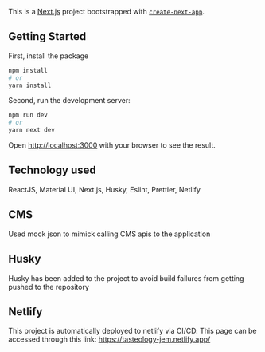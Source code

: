 This is a [Next.js](https://nextjs.org) project bootstrapped with [`create-next-app`](https://nextjs.org/docs/app/api-reference/cli/create-next-app).

## Getting Started

First, install the package
```bash
npm install
# or
yarn install
```

Second, run the development server:

```bash
npm run dev
# or
yarn next dev
```

Open [http://localhost:3000](http://localhost:3000) with your browser to see the result.

## Technology used
ReactJS, Material UI, Next.js, Husky, Eslint, Prettier, Netlify

## CMS
Used mock json to mimick calling CMS apis to the application

## Husky
Husky has been added to the project to avoid build failures from getting pushed to the repository

## Netlify

This project is automatically deployed to netlify via CI/CD.
This page can be accessed through this link: https://tasteology-jem.netlify.app/

